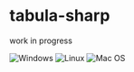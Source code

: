 # tabula-sharp
work in progress


![Windows](https://github.com/BobLd/tabula-sharp/workflows/Windows/badge.svg)
![Linux](https://github.com/BobLd/tabula-sharp/workflows/Linux/badge.svg)
![Mac OS](https://github.com/BobLd/tabula-sharp/workflows/Mac%20OS/badge.svg)
